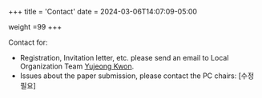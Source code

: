 +++
title = 'Contact'
date = 2024-03-06T14:07:09-05:00

weight =99
+++

Contact for:

-   Registration, Invitation letter, etc. please send an email to
    Local Organization Team [Yujeong Kwon](mailto:shr2008@g.skku.edu).
-   Issues about the paper submission, please contact the PC chairs: [수정 필요]
